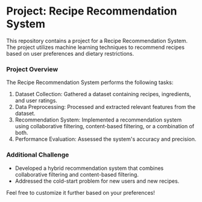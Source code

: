 # Project: Recipe Recommendation System

This repository contains a project for a Recipe Recommendation System. The project utilizes machine learning techniques to recommend recipes based on user preferences and dietary restrictions.

### Project Overview

The Recipe Recommendation System performs the following tasks:

1. Dataset Collection: Gathered a dataset containing recipes, ingredients, and user ratings.
2. Data Preprocessing: Processed and extracted relevant features from the dataset.
3. Recommendation System: Implemented a recommendation system using collaborative filtering, content-based filtering, or a combination of both.
4. Performance Evaluation: Assessed the system's accuracy and precision.

### Additional Challenge

- Developed a hybrid recommendation system that combines collaborative filtering and content-based filtering.
- Addressed the cold-start problem for new users and new recipes.







Feel free to customize it further based on your preferences!
